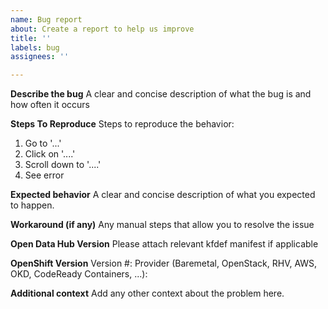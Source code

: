 ```yaml
---
name: Bug report
about: Create a report to help us improve
title: ''
labels: bug
assignees: ''

---
```


**Describe the bug**
A clear and concise description of what the bug is and how often it occurs

**Steps To Reproduce**
Steps to reproduce the behavior:
1. Go to '...'
2. Click on '....'
3. Scroll down to '....'
4. See error

**Expected behavior**
A clear and concise description of what you expected to happen.

**Workaround (if any)**
Any manual steps that allow you to resolve the issue

**Open Data Hub Version**
Please attach relevant kfdef manifest if applicable

**OpenShift Version**
Version #: 
Provider (Baremetal, OpenStack, RHV, AWS, OKD, CodeReady Containers, ...):

**Additional context**
Add any other context about the problem here.
